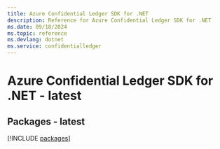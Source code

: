 ```yaml
---
title: Azure Confidential Ledger SDK for .NET
description: Reference for Azure Confidential Ledger SDK for .NET
ms.date: 09/18/2024
ms.topic: reference
ms.devlang: dotnet
ms.service: confidentialledger
---
```

# Azure Confidential Ledger SDK for .NET - latest
## Packages - latest
[!INCLUDE [packages](confidential-ledger-index.md)]